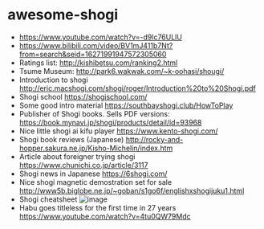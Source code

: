 # awesome-shogi

* https://www.youtube.com/watch?v=-d9lc76ULlU
* https://www.bilibili.com/video/BV1mJ411b7Nt?from=search&seid=16271991947572305060
* Ratings list: http://kishibetsu.com/ranking2.html
* Tsume Museum: http://park6.wakwak.com/~k-oohasi/shougi/
* Introduction to shogi http://eric.macshogi.com/shogi/roger/Introduction%20to%20Shogi.pdf
* Shogi school https://shogischool.com/
* Some good intro material https://southbayshogi.club/HowToPlay
* Publisher of Shogi books. Sells PDF versions: https://book.mynavi.jp/shogi/products/detail/id=93968
* Nice little shogi ai kifu player https://www.kento-shogi.com/
* Shogi book reviews (Japanese) http://rocky-and-hopper.sakura.ne.jp/Kisho-Michelin/index.htm
* Article about foreigner trying shogi https://www.chunichi.co.jp/article/3117
* Shogi news in Japanese https://6shogi.com/
* Nice shogi magnetic demostration set for sale http://www5b.biglobe.ne.jp/~goban/s1go6f/englishxshogijuku1.html
* Shogi cheatsheet
![image](https://user-images.githubusercontent.com/4497189/111894253-6a99fb80-8a5d-11eb-9983-e1f9cc7b1daf.png)
* Habu goes titleless for the first time in 27 years https://www.youtube.com/watch?v=4tu0QW79Mdc
